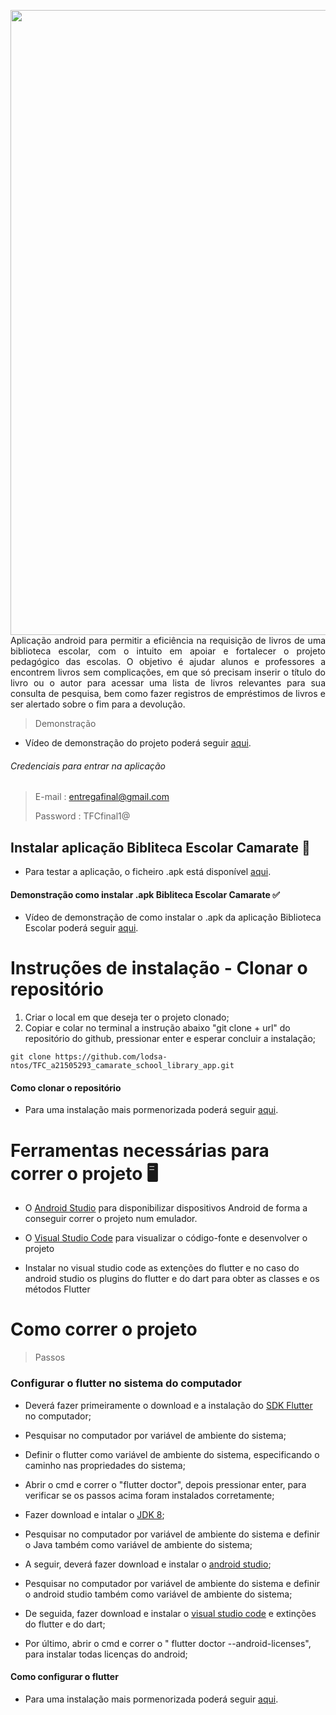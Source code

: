 <img align="left" src="https://github.com/lodsa-ntos/TFC_a21505293_camarate_school_library_app/blob/main/assets/images/header/biclioCamarate.png?raw=true" width="1000px" ></b>

<p align="justify">Aplicação android para permitir a eficiência na requisição de livros de uma biblioteca escolar, com o intuito em apoiar e fortalecer o projeto pedagógico das escolas. O objetivo é ajudar alunos e professores a encontrem livros sem complicações, em que só precisam inserir o título do livro ou o autor para acessar uma lista de livros relevantes para sua consulta de pesquisa, bem como fazer registros de empréstimos de livros e ser alertado sobre o fim para a devolução.</p>




> Demonstração
- Vídeo de demonstração do projeto poderá seguir [aqui](https://www.youtube.com/watch?v=esxH4HMfb_U).

###### Credenciais para entrar na aplicação
> 
> E-mail : entregafinal@gmail.com
> 
> Password : TFCfinal1@

## Instalar aplicação Bibliteca Escolar Camarate 📲

- Para testar a aplicação, o ficheiro .apk está disponível [aqui](https://www.mediafire.com/file/2uh45v78icd3h2i/Biblioteca-escolar-camarate-TFC.apk/file).

#### Demonstração como instalar .apk Bibliteca Escolar Camarate ✅
- Vídeo de demonstração de como instalar o .apk da aplicação Biblioteca Escolar poderá seguir [aqui](https://www.youtube.com/watch?v=JCpLwZmxgZ8).



# Instruções de instalação - Clonar o repositório

1. Criar o local em que deseja ter o projeto clonado;
2. Copiar e colar no terminal a instrução abaixo "git clone + url" do repositório do github, pressionar enter e esperar concluir a instalação;
```
git clone https://github.com/lodsa-ntos/TFC_a21505293_camarate_school_library_app.git
```

#### Como clonar o repositório
- Para uma instalação mais pormenorizada poderá seguir [aqui](https://youtu.be/4XBF4MyBtRE).



# Ferramentas necessárias para correr o projeto 🖥️
- O [Android Studio](https://developer.android.com/studio) para disponibilizar dispositivos Android de forma a conseguir correr o projeto num emulador.

- O [Visual Studio Code](https://code.visualstudio.com/) para visualizar o código-fonte e desenvolver o projeto

- Instalar no visual studio code as extenções do flutter e no caso do android studio os plugins do flutter e do dart para obter as classes e os métodos Flutter

# Como correr o projeto

> Passos
### Configurar o flutter no sistema do computador
- Deverá fazer primeiramente o download e a instalação do [SDK Flutter](https://docs.flutter.dev/get-started/install/windows) no computador;

- Pesquisar no computador por variável de ambiente do sistema;

- Definir o flutter como variável de ambiente do sistema, especificando o caminho nas propriedades do sistema;

- Abrir o cmd e correr o "flutter doctor", depois pressionar enter, para verificar se os passos acima foram instalados corretamente;

- Fazer download e intalar o [JDK 8](https://www.oracle.com/pt/java/technologies/javase/javase8-archive-downloads.html);

- Pesquisar no computador por variável de ambiente do sistema e definir o Java também como variável de ambiente do sistema;

- A seguir, deverá fazer download e instalar o [android studio](https://developer.android.com/studio);

- Pesquisar no computador por variável de ambiente do sistema e definir o android studio também como variável de ambiente do sistema;

- De seguida, fazer download e instalar o [visual studio code](https://code.visualstudio.com/) e extinções do flutter e do dart;

- Por último, abrir o cmd e correr o " flutter doctor --android-licenses", para instalar todas licenças do android;
#### Como configurar o flutter
- Para uma instalação mais pormenorizada poderá seguir [aqui](https://youtu.be/Q6xtDV4KoMc).